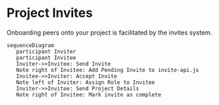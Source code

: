 # Project Invites

Onboarding peers onto your project is facilitated by the invites system.


```mermaid
sequenceDiagram
   participant Inviter
   participant Invitee
   Inviter->>Invitee: Send Invite
   Note right of Invitee: Add Pending Invite to invite-api.js
   Invitee->>Inviter: Accept Invite
   Note left of Inviter: Assign Role to Invitee
   Inviter->>Invitee: Send Project Details
   Note right of Invitee: Mark invite as complete
```